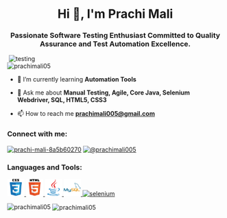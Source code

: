 <h1 align="center">Hi 👋, I'm Prachi Mali</h1>
<h3 align="center">Passionate Software Testing Enthusiast Committed to Quality Assurance and Test Automation Excellence.</h3>
<img align="right" alt="testing" width="500" src="https://tse4.mm.bing.net/th?id=OIP.6qnP8ZHESN0IhK15TWdahAHaFj&pid=Api&P=0&h=180">



<p align="left"> <img src="https://komarev.com/ghpvc/?username=prachimali05&label=Profile%20views&color=0e75b6&style=flat" alt="prachimali05" /> </p>

- 🌱 I’m currently learning **Automation Tools**

- 💬 Ask me about **Manual Testing, Agile, Core Java, Selenium Webdriver, SQL, HTML5, CSS3**

- 📫 How to reach me **prachimali005@gmail.com**

<h3 align="left">Connect with me:</h3>
<p align="left">
<a href="https://linkedin.com/in/prachi-mali-8a5b60270" target="blank"><img align="center" src="https://raw.githubusercontent.com/rahuldkjain/github-profile-readme-generator/master/src/images/icons/Social/linked-in-alt.svg" alt="prachi-mali-8a5b60270" height="30" width="40" /></a>
<a href="https://www.hackerrank.com/@prachimali005" target="blank"><img align="center" src="https://raw.githubusercontent.com/rahuldkjain/github-profile-readme-generator/master/src/images/icons/Social/hackerrank.svg" alt="@prachimali005" height="30" width="40" /></a>
</p>

<h3 align="left">Languages and Tools:</h3>
<p align="left"> <a href="https://www.w3schools.com/css/" target="_blank" rel="noreferrer"> <img src="https://raw.githubusercontent.com/devicons/devicon/master/icons/css3/css3-original-wordmark.svg" alt="css3" width="40" height="40"/> </a> <a href="https://www.w3.org/html/" target="_blank" rel="noreferrer"> <img src="https://raw.githubusercontent.com/devicons/devicon/master/icons/html5/html5-original-wordmark.svg" alt="html5" width="40" height="40"/> </a> <a href="https://www.java.com" target="_blank" rel="noreferrer"> <img src="https://raw.githubusercontent.com/devicons/devicon/master/icons/java/java-original.svg" alt="java" width="40" height="40"/> </a> <a href="https://www.mysql.com/" target="_blank" rel="noreferrer"> <img src="https://raw.githubusercontent.com/devicons/devicon/master/icons/mysql/mysql-original-wordmark.svg" alt="mysql" width="40" height="40"/> </a> <a href="https://www.selenium.dev" target="_blank" rel="noreferrer"> <img src="https://raw.githubusercontent.com/detain/svg-logos/780f25886640cef088af994181646db2f6b1a3f8/svg/selenium-logo.svg" alt="selenium" width="40" height="40"/> </a> </p>

<p><img align="left" src="https://github-readme-stats.vercel.app/api/top-langs?username=prachimali05&show_icons=true&locale=en&layout=compact" alt="prachimali05" /></p>

<p>&nbsp;<img align="center" src="https://github-readme-stats.vercel.app/api?username=prachimali05&show_icons=true&locale=en" alt="prachimali05" /></p>
